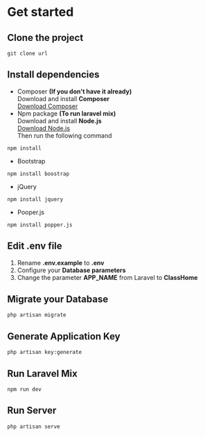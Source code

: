 # Get started

## Clone the project
```
git clone url
```
## Install dependencies
* Composer **(If you don't have it already)**<br>
Download and install **Composer**<br>
[Download Composer](https://getcomposer.org/download/ "Link to download page")<br>
* Npm package **(To run laravel mix)**<br>
Download and install **Node.js**<br>
[Download Node.js](https://nodejs.org/en/download/ "Link to download page")<br>
Then run the following command
````
npm install
````
* Bootstrap<br>
````
npm install boostrap
````
* jQuery<br>
````
npm install jquery
```` 
*  Pooper.js<br>
````
npm install popper.js
````
## Edit .env file
1. Rename **.env.example** to **.env**
1. Configure your **Database parameters**
1. Change the parameter **APP_NAME** from Laravel to **ClassHome**
## Migrate your Database
````
php artisan migrate
````
## Generate Application Key
````
php artisan key:generate
````
## Run Laravel Mix
````
npm run dev
````
## Run Server
````
php artisan serve
````